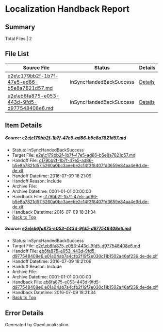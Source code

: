 # <a name='report-top'></a> Localization Handback Report

## Summary
 Total Files | 2

## File List
 Source File | Status | Details 
 ----------- | ------ | ------- 
 [e2e\c179bb2f-1b7f-47e5-ad86-b5e8a7821d57.md](https://github.com/OpenLocalizationTestOrg/oltest/blob/93e8936ff665e841787a4f0d4ae45c31c6f21952/e2e/c179bb2f-1b7f-47e5-ad86-b5e8a7821d57.md) | InSyncHandedBackSuccess | [Details](#c86f555a9bcdc6946b6822f77645a3ee1c600fe110)
 [e2e\eb6fa875-e053-443d-9fd5-d977548408e6.md](https://github.com/OpenLocalizationTestOrg/oltest/blob/93e8936ff665e841787a4f0d4ae45c31c6f21952/e2e/eb6fa875-e053-443d-9fd5-d977548408e6.md) | InSyncHandedBackSuccess | [Details](#da25a39466bc02c1b19c9957a694a47f4a253c6311)

## Item Details
##### <a name='c86f555a9bcdc6946b6822f77645a3ee1c600fe110'></a> Source: [e2e\c179bb2f-1b7f-47e5-ad86-b5e8a7821d57.md](https://github.com/OpenLocalizationTestOrg/oltest/blob/93e8936ff665e841787a4f0d4ae45c31c6f21952/e2e/c179bb2f-1b7f-47e5-ad86-b5e8a7821d57.md)
* Status: InSyncHandedBackSuccess
* Target File: [e2e\c179bb2f-1b7f-47e5-ad86-b5e8a7821d57.md](https://github.com/OpenLocalizationTestOrg/oltest-dede-fly/blob/89c0d07cda08db6966db1c1b08e9ec6a78245295/e2e/c179bb2f-1b7f-47e5-ad86-b5e8a7821d57.md)
* Handoff File: [c179bb2f-1b7f-47e5-ad86-b5e8a7821d57.5260a0bc3aeebe2c14f3f8407fd3659e84aa4e9d.de-de.xlf](https://github.com/OpenLocalizationTestOrg/olhandoff-e2e/blob/7899c1a4efc6e92e06be475cefbb6a17f283c828/ol-handoff/OpenLocalizationTestOrg/oltest-dede-fly/ci/c179bb2f-1b7f-47e5-ad86-b5e8a7821d57.5260a0bc3aeebe2c14f3f8407fd3659e84aa4e9d.de-de.xlf)
* Handoff Datetime: 2016-07-09 18:21:09
* Handoff Reason: Include
* Archive File: 
* Archive Datetime: 0001-01-01 00:00:00
* Handback File: [c179bb2f-1b7f-47e5-ad86-b5e8a7821d57.5260a0bc3aeebe2c14f3f8407fd3659e84aa4e9d.de-de.xlf](https://github.com/OpenLocalizationTestOrg/olhandback-e2e/blob/8c67be5f70a9b63030066c662c174f956df20218/ol-handback/OpenLocalizationTestOrg/oltest-dede-fly/ci/c179bb2f-1b7f-47e5-ad86-b5e8a7821d57.5260a0bc3aeebe2c14f3f8407fd3659e84aa4e9d.de-de.xlf)
* Handback Datetime: 2016-07-09 18:21:34
* [Back to Top](#report-top)

##### <a name='da25a39466bc02c1b19c9957a694a47f4a253c6311'></a> Source: [e2e\eb6fa875-e053-443d-9fd5-d977548408e6.md](https://github.com/OpenLocalizationTestOrg/oltest/blob/93e8936ff665e841787a4f0d4ae45c31c6f21952/e2e/eb6fa875-e053-443d-9fd5-d977548408e6.md)
* Status: InSyncHandedBackSuccess
* Target File: [e2e\eb6fa875-e053-443d-9fd5-d977548408e6.md](https://github.com/OpenLocalizationTestOrg/oltest-dede-fly/blob/89c0d07cda08db6966db1c1b08e9ec6a78245295/e2e/eb6fa875-e053-443d-9fd5-d977548408e6.md)
* Handoff File: [eb6fa875-e053-443d-9fd5-d977548408e6.e01a04ab7a4cfb2f19f2e030c11b1502a46af239.de-de.xlf](https://github.com/OpenLocalizationTestOrg/olhandoff-e2e/blob/7899c1a4efc6e92e06be475cefbb6a17f283c828/ol-handoff/OpenLocalizationTestOrg/oltest-dede-fly/ci/eb6fa875-e053-443d-9fd5-d977548408e6.e01a04ab7a4cfb2f19f2e030c11b1502a46af239.de-de.xlf)
* Handoff Datetime: 2016-07-09 18:21:09
* Handoff Reason: Include
* Archive File: 
* Archive Datetime: 0001-01-01 00:00:00
* Handback File: [eb6fa875-e053-443d-9fd5-d977548408e6.e01a04ab7a4cfb2f19f2e030c11b1502a46af239.de-de.xlf](https://github.com/OpenLocalizationTestOrg/olhandback-e2e/blob/8c67be5f70a9b63030066c662c174f956df20218/ol-handback/OpenLocalizationTestOrg/oltest-dede-fly/ci/eb6fa875-e053-443d-9fd5-d977548408e6.e01a04ab7a4cfb2f19f2e030c11b1502a46af239.de-de.xlf)
* Handback Datetime: 2016-07-09 18:21:34
* [Back to Top](#report-top)


## Error Details

Generated by OpenLocalization.
